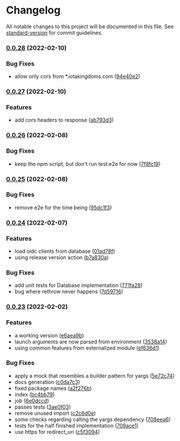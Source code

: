 # Changelog

All notable changes to this project will be documented in this file. See [standard-version](https://github.com/conventional-changelog/standard-version) for commit guidelines.

### [0.0.28](https://github.com/iotakingdoms/auth/compare/v0.0.27...v0.0.28) (2022-02-10)


### Bug Fixes

* allow only cors from *.iotakingdoms.com ([94e40e2](https://github.com/iotakingdoms/auth/commit/94e40e2668cb16ed33c4724d6f05d53ec7519c6c))

### [0.0.27](https://github.com/iotakingdoms/auth/compare/v0.0.26...v0.0.27) (2022-02-10)


### Features

* add cors headers to response ([ab793d3](https://github.com/iotakingdoms/auth/commit/ab793d3563dd9b889306b4d912f4e1319b17983d))

### [0.0.26](https://github.com/iotakingdoms/auth/compare/v0.0.25...v0.0.26) (2022-02-08)


### Bug Fixes

* keep the npm script, but don't run test:e2e for now ([7f8fc19](https://github.com/iotakingdoms/auth/commit/7f8fc198634eee234c99badf7580a65b823da3a1))

### [0.0.25](https://github.com/iotakingdoms/auth/compare/v0.0.24...v0.0.25) (2022-02-08)


### Bug Fixes

* remove e2e for the time being ([95dc1f3](https://github.com/iotakingdoms/auth/commit/95dc1f3ce31a42cd636eed41a0953a465c1b4c9f))

### [0.0.24](https://github.com/iotakingdoms/auth/compare/v0.0.23...v0.0.24) (2022-02-07)


### Features

* load oidc clients from database ([01ad78f](https://github.com/iotakingdoms/auth/commit/01ad78fb2dec928420f45c7cd7e26f3ee7e8b507))
* using release version action ([b7a830a](https://github.com/iotakingdoms/auth/commit/b7a830abb2522f88e731ba1507c114958a4d0400))


### Bug Fixes

* add unit tests for Database implementation ([771fa28](https://github.com/iotakingdoms/auth/commit/771fa2871265fe0e2447f6d4d54202c0ea069e97))
* bug where rethrow never happens ([7d59716](https://github.com/iotakingdoms/auth/commit/7d597167c00f3f547572432ce04af21f05d99148))

### [0.0.23](https://github.com/iotakingdoms/auth/compare/v0.0.22...v0.0.23) (2022-02-02)


### Features

* a working version ([e6aea9b](https://github.com/iotakingdoms/auth/commit/e6aea9b6f660319c528058c4d8fa58dd9ea704f7))
* launch arguments are now parsed from environment ([3538a14](https://github.com/iotakingdoms/auth/commit/3538a14d303b640f59eda4d587d43d304e1085a6))
* using common features from externalized module ([ef636d1](https://github.com/iotakingdoms/auth/commit/ef636d1cc478bc222ef609a7dd0469321ad87808))


### Bug Fixes

* apply a mock that resembles a builder pattern for yargs ([5e72c74](https://github.com/iotakingdoms/auth/commit/5e72c74c6a1fb5441fbc980ee36892a558da0387))
* docs generation ([c0da7c3](https://github.com/iotakingdoms/auth/commit/c0da7c3a3ed7b6a31e8b8754d209d4c28dee0c35))
* fixed package names ([a2f276b](https://github.com/iotakingdoms/auth/commit/a2f276b8b2afb403d12f13d749b489fb25d90639))
* index ([bc4bb79](https://github.com/iotakingdoms/auth/commit/bc4bb79e2a23c15c602e6f96069fd3f3bada5f54))
* job ([6e0dccd](https://github.com/iotakingdoms/auth/commit/6e0dccdfd70ebce92f3bbe594990fda72e65ac61))
* passes tests ([3ae0f03](https://github.com/iotakingdoms/auth/commit/3ae0f032a193f833e90a1c7429273e0b8d69a815))
* remove unused import ([c2c6d0e](https://github.com/iotakingdoms/auth/commit/c2c6d0e36a552ef4022ee834e244cbb951a80c89))
* some checks regarding calling the yargs dependency ([708eea6](https://github.com/iotakingdoms/auth/commit/708eea606e2006a202236fcfae04099116644421))
* tests for the half finished implementation ([709ace1](https://github.com/iotakingdoms/auth/commit/709ace19295a484dec081ffaf0ea0ed324378620))
* use https for redirect_uri ([c5f3094](https://github.com/iotakingdoms/auth/commit/c5f30948e868f9d49e0dffb7b745cc874d8f0ea6))
